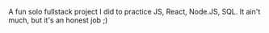 A fun solo fullstack project I did to practice JS, React, Node.JS, SQL.
It ain't much, but it's an honest job ;)
